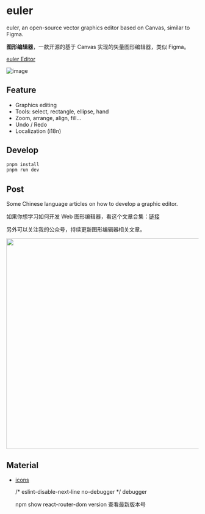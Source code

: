# euler

euler, an open-source vector graphics editor based on Canvas, similar to Figma.

**图形编辑器**，一款开源的基于 Canvas 实现的矢量图形编辑器，类似 Figma。

[euler Editor](https://blog.fstars.wang/app/euler/)

![image](https://github.com/F-star/euler/assets/18698939/46ec7396-ecab-4caa-a0da-f77cf9ba773e)

## Feature

- Graphics editing
- Tools: select, rectangle, ellipse, hand
- Zoom, arrange, align, fill...
- Undo / Redo
- Localization (i18n)

## Develop

```sh
pnpm install
pnpm run dev
```

## Post

Some Chinese language articles on how to develop a graphic editor.

如果你想学习如何开发 Web 图形编辑器，看这个文章合集：[链接](https://mp.weixin.qq.com/mp/appmsgalbum?__biz=MzI0NTc2NTEyNA==&action=getalbum&album_id=2965704900049485826#wechat_redirect)

另外可以关注我的公众号，持续更新图形编辑器相关文章。

<img 
  width="550px"
  src="https://user-images.githubusercontent.com/18698939/219853531-e39e1537-99e6-40bf-a56f-81330fca3180.png" 
/>

## Material

- [icons](https://www.figma.com/community/file/1224385128783567603/euler-icons)


   /* eslint-disable-next-line no-debugger */
    debugger

    npm show react-router-dom version 查看最新版本号
